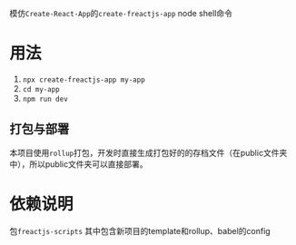 模仿`Create-React-App`的`create-freactjs-app` node shell命令

# 用法

1. `npx create-freactjs-app my-app`
2. `cd my-app`
3. `npm run dev`

## 打包与部署

本项目使用`rollup`打包，开发时直接生成打包好的的存档文件（在public文件夹中），所以public文件夹可以直接部署。



# 依赖说明

包`freactjs-scripts` 其中包含新项目的template和rollup、babel的config








